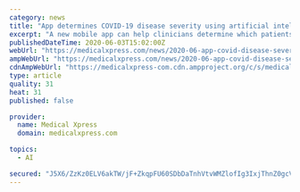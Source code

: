```yaml
---
category: news
title: "App determines COVID-19 disease severity using artificial intelligence, biomarkers"
excerpt: "A new mobile app can help clinicians determine which patients with the novel coronavirus (COVID-19) are likely to have severe cases. Created by researchers at NYU College of Dentistry, the app uses artificial intelligence (AI) to assess risk factors and key biomarkers from blood tests,"
publishedDateTime: 2020-06-03T15:02:00Z
webUrl: "https://medicalxpress.com/news/2020-06-app-covid-disease-severity-artificial.html"
ampWebUrl: "https://medicalxpress.com/news/2020-06-app-covid-disease-severity-artificial.amp"
cdnAmpWebUrl: "https://medicalxpress-com.cdn.ampproject.org/c/s/medicalxpress.com/news/2020-06-app-covid-disease-severity-artificial.amp"
type: article
quality: 31
heat: 31
published: false

provider:
  name: Medical Xpress
  domain: medicalxpress.com

topics:
  - AI

secured: "J5X6/ZzKz0ELV6akTW/jF+ZkqpFU60SDbDaTnhVtvWMZlofIg3IxjThnZ0gcVfNvZme4+YQ88jMtF2j205OpGaWa6LLCGGTyNtZUbASmDa9Uuru2olpPg4z2/iUe9PbIHgrukIiqCCjk6oB26jjaFae2whuxyX1IHmKbzC5cGcWOmgdwCkySuVEBsucLInnROFuZXV/ENk1/cdFc5acjnmw3am/cQHEB9Mvsu9UwKTrG+BhUdSNqVK+iQpYlDDhmLbdFbyn98D1tuP352xsgzVoxVUwVwZCnKtyGj2ftmJCvplyZrYsOdWpLAs9NbIFdF48s8V4GY6AA8ZNhcqB0++HvwwFnfSQEi4KF6qHEQzIGwkbH6x7IWZdOOGROInfH23cIEYf62fHSq5j4rQ/K4oVDFQfM6CHygfVnS1zK3auU5Asm4E1PIGKdqhKBsTwkQRW97oG5PP3nJ3hpTacELgimonKftRlCha8eKUutNiI=;EX5GsiYiEsEKcnqGbA7T+Q=="
---
```


